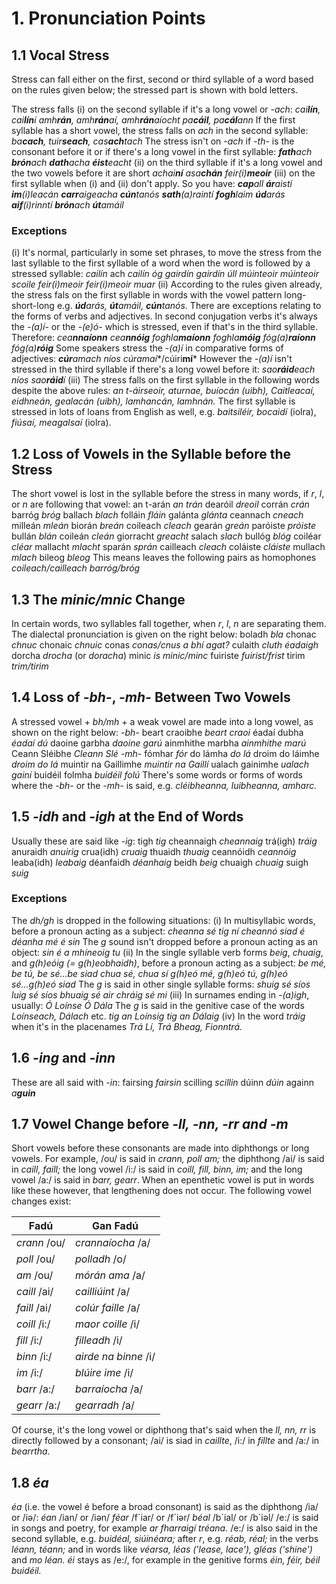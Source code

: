 # 1. Pronunciation Points
## 1.1 Vocal Stress
Stress can fall either on the first, second or third syllable of a word based on the rules given below; the stressed part is shown with bold letters.

The stress falls
(i) on the second syllable if it's a long vowel or *-ach*:
	*cai**lín**, cai**lín**í*
	*amh**rán**, amh**rán**aí, amh**rán**aíocht*
	*pa**cáil**, pa**cál**ann*
If the first syllable has a short vowel, the stress falls on *ach* in the second syllable:
	*ba**cach**, tuir**seach**, cas**ach**tach*
The stress isn't on *-ach* if *-th-* is the consonant before it or if there's a long vowel in the first syllable:
	***fath**ach    **brón**ach*
	***dath**acha    **éist**eacht*
(ii) on the third syllable if it's a long vowel and the two vowels before it are short
	*achai**ní***
	*asa**chán***
	*feir(i)**meoir***
(iii) on the first syllable when (i) and (ii) don't apply. So you have:
	***cap**all                 **ár**aistí          **im**(i)leacán*
	***carr**aigeacha    **cún**tanós    **sath**(a)raintí*
	***fogh**laim           **úd**arás         **aif**(i)rinntí*
	***brón**ach           **út**amáil*

### Exceptions
(i) It's normal, particularly in some set phrases, to move the stress from the last syllable to the first syllable of a word when the word is followed by a stressed syllable:
	*cailín*        ach     *cailín óg*
	*gairdín                gairdín úll*
	*múinteoir           múinteoir scoile*
	*feir(i)meoir        feir(i)meoir muar*
(ii) According to the rules given already, the stress fals on the first syllable in words with the vowel pattern long-short-long e.g. ***úd**arás, **út**amáil, **cún**tanós.* There are exceptions relating to the forms of verbs and adjectives. In second conjugation verbs it's always the *-(a)í-* or the *-(e)ó-* which is stressed, even if that's in the third syllable. Therefore:
	*cea**nnaíonn**          cea**nnóig***
	*foghla**maíonn**    foghla**móig***
	*fóg(a)**raíonn**      fóg(a)**róig***
Some speakers stress the *-(a)í* in comparative forms of adjectives:
	***cúr**amach    níos cúra**maí**/cúiri**mí***
However the *-(a)í* isn't stressed in the third syllable if there's a long vowel before it:
	*sao**ráid**each    níos sao**ráid**í*
(iii) The stress falls on the first syllable in the following words despite the above rules: *an t-áirseoir, aturnae, buíocán (uibh), Caitleacaí, eidhneán, gealacán (uibh), lamhancán, lamhnán.*
The first syllable is stressed in lots of loans from English as well, e.g. *baitsiléir, bocaidí* (iolra), *fiúsaí, meagalsaí* (iolra).

## 1.2 Loss of Vowels in the Syllable before the Stress
The short vowel is lost in the syllable before the stress in many words, if *r*, *l*, or *n* are following that vowel:
	an t-arán *an trán* 
	dearóil *dreoil*
	corrán *crán* 
	barróg *bróg*
	ballach *blach* 
	folláin *fláin*
	galánta *glánta* 
	ceannach *cneach*
	milleán *mleán* 
	biorán *breán*
	coileach *cleach* 
	gearán *greán*
	paróiste *próiste* 
	bullán *blán*
	coileán *cleán* 
	giorracht *greacht*
	salach *slach* 
	bullóg *blóg*
	coiléar *cléar*
	 mallacht *mlacht*
	sparán *sprán*
	 cailleach *cleach*
	coláiste *cláiste* 
	mullach *mlach*
	bileog *bleog*
This means leaves the following pairs as homophones
	*coileach/cailleach*
	*barróg/bróg*

## 1.3 The *minic/mnic* Change
In certain words, two syllables fall together, when *r*, *l*, *n* are separating them. The dialectal pronunciation is given on the right below:
	boladh *bla*
	chonac *chnuc*
	chonaic *chnuic*
	conas *conas/cnus a bhí agat?*
	culaith *cluth éadaigh*
	dorcha *drocha* (or *doracha*)
	minic *is minic/minc*
	fuiriste *fuirist/frist*
	tirim *trim/tirim*

## 1.4 Loss of *-bh-*, *-mh-* Between Two Vowels
A stressed vowel + *bh/mh* + a weak vowel are made into a long vowel, as shown on the right below:
*-bh-* beart craoibhe *beart craoi*
	    éadaí dubha *éadaí dú*
	    daoine garbha *daoine garú*
	    ainmhithe marbha *ainmhithe marú*
	    Ceann Sléibhe *Cleann Slé*
*-mh-* fómhar *fór*
		do lámha *do lá*
		droim do láimhe *droim do lá*
		muintir na Gaillimhe *muintir na Gaillí*
		ualach gainimhe *ualach gainí*
		buidéil folmha *buidéil folú*
There's some words or forms of words where the *-bh-* or the *-mh-* is said, e.g. *cléibheanna, luibheanna, amharc.*

## 1.5 *-idh* and *-igh* at the End of Words
Usually these are said like *-ig*:
	tigh *tig*
	cheannaigh *cheannaig*
	trá(igh) *tráig*
	anuraidh *anuirig*
	crua(idh) *cruaig*
	thuaidh *thuaig*
	ceannóidh *ceannóig*
	leaba(idh) *leabaig*
	déanfaidh *déanhaig*
	beidh *beig*
	chuaigh *chuaig*
	suigh *suig*

### Exceptions
The *dh/gh* is dropped in the following situations:
(i) In multisyllabic words, before a pronoun acting as a subject:
	*cheanna sé tig*
	*ní cheannó siad é*
	*déanha mé é sin*
The *g* sound isn't dropped before a pronoun acting as an object:
	*sin é a mhíneoig tu*
(ii) In the single syllable verb forms *beig*, *chuaig*, and *g(h)eóig (= g(h)eobhaidh)*, before a pronoun acting as a subject:
	*be mé, be tú, be sé...be siad*
	*chua sé, chua sí*
	*g(h)eó mé, g(h)eó tú, g(h)eó sé...g(h)eó siad*
The *g* is said in other single syllable forms:
	*shuig sé síos*
	*luig sé síos*
	*bhuaig sé air*
	*chráig sé mi*
(iii) In surnames ending in *-(a)igh*, usually:
	*Ó Loínse*
	*Ó Dála*
The *g* is said in the genitive case of the words *Loínseach, Dálach* etc.
	*tig an Loínsig*
	*tig an Dálaig*
(iv) In the word *tráig* when it's in the placenames *Trá Lí, Trá Bheag, Fionntrá.*

## 1.6 *-ing* and *-inn*
These are all said with *-in*:
	fairsing *fairsin*
	scilling *scillin*
	dúinn *dúin*
	againn *a**guin***

## 1.7 Vowel Change before *-ll, -nn, -rr and -m*
Short vowels before these consonants are made into diphthongs or long vowels. For example, /ou/ is said in *crann, poll am;* the diphthong /ai/ is said in *caill, faill;* the long vowel /i:/ is said in *coill, fill, binn, im;* and the long vowel /a:/ is said in *barr, gearr*. When an epenthetic vowel is put in words like these however, that lengthening does not occur. The following vowel changes exist:

| Fadú         | Gan Fadú             |
| ------------ | -------------------- |
| *crann* /ou/ | *crannaíocha* /a/    |
| *poll* /ou/  | *polladh* /o/        |
| *am* /ou/    | *mórán ama* /a/      |
| *caill* /ai/ | *cailliúint* /a/     |
| *faill* /ai/ | *colúr faille* /a/   |
| *coill* /i:/ | *maor coille* /i/    |
| *fill* /i:/  | *filleadh* /i/       |
| *binn* /i:/  | *airde na binne* /i/ |
| *im* /i:/    | *blúire ime* /i/     |
| *barr* /a:/  | *barraíocha* /a/     |
| *gearr* /a:/ | *gearradh* /a/       |
Of course, it's the  long vowel or diphthong that's said when the *ll, nn, rr* is directly followed by a consonant; /ai/ is siad in *caillte*, /i:/ in *fillte* and /a:/ in *bearrtha.*

## 1.8 *éa*
*éa* (i.e. the vowel é before a broad consonant) is said as the diphthong /ia/ or /iə/:
	*éan* /ian/ or /iən/
	*féar* /f´iar/ or /f´iər/
	*béal* /b´ial/ or /b´iəl/
/e:/ is said in songs and poetry, for example *ar fharraigí tréana.* /e:/ is also said in the second syllable, e.g. *buidéal, siúinéara;* after *r*, e.g. *réab, réal;* in the verbs *léann, téann;* and in words like *véarsa, léas ('lease, lace'), gléas ('shine')* and *mo léan.* *éi* stays as /e:/, for example in the genitive forms *éin, féir, béil buidéil.*

